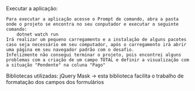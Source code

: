 
Executar a aplicação:

    Para executar a aplicação acesse o Prompt de comando, abra a pasta onde o projeto se encontra no seu conputador e executar o seguinte comando:
        dotnet watch run
    Irá realizar um pequeno carregamento e a instalação de alguns pacotes caso seja necessário em seu computador, após o carregamento irá abrir uma página em seu navegador padrão com o desafio.
    Infelizmente não consegui terminar o projeto, pois encontrei alguns problemas com a criação de um campo TOTAL e definir a visualização com a situação "Pendente" na coluna "Pago"

Bibliotecas utilizadas:
    jQuery Mask -> esta biblioteca facilita o trabalho de formatação dos campos dos formulários